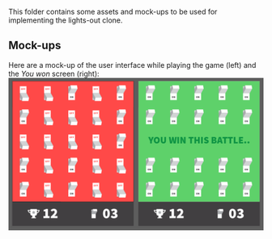 This folder contains some assets and mock-ups to be used for implementing the lights-out clone.

## Mock-ups
Here are a mock-up of the user interface while playing the game (left) and the *You won* screen (right):
![mockup](mockup.png)
